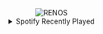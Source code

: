 <div align="center">
<picture>
    <source media="(prefers-color-scheme: dark)" srcset="https://i.ibb.co/t2xt4xf/output-gif.gif">
    <source media="(prefers-color-scheme: light)" srcset="https://i.ibb.co/t2xt4xf/output-gif.gif">
    <img alt="RENOS" src="https://i.ibb.co/t2xt4xf/output-gif.gif">
</picture>
<details>
<summary>Spotify Recently Played</summary>
<img src="https://spotify-recently-played-readme.vercel.app/api?user=31d6d6zerc5ct6kck32na2ozsqf4&unique=1&width=400" alt="Spotify" />
</details>
</div>

<!-- Image deletion URL: https://ibb.co/Jpy4KyL/3496944e7c4cfd14d235f19941dc8c0a -->